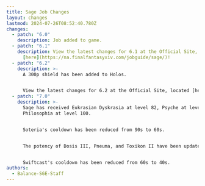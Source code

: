 ```yaml
---
title: Sage Job Changes
layout: changes
lastmod: 2024-07-26T08:52:40.780Z
changes:
  - patch: "6.0"
    description: Job added to game.
  - patch: "6.1"
    description: View the latest changes for 6.1 at the Official Site, located
      [here](https://na.finalfantasyxiv.com/jobguide/sage/)!
  - patch: "6.2"
    description: >-
      A﻿ 300p shield has been added to Holos.


      View the latest changes for 6.2 at the Official Site, located [here](https://na.finalfantasyxiv.com/jobguide/sage/)
  - patch: "7.0"
    description: >-
      Sage has received Eukrasian Dyskrasia at level 82, Psyche at level 92, and
      Philosophia at level 100.


      Soteria's cooldown has been reduced from 90s to 60s.


      The potency of Dosis III, Pneuma, and Toxikon II have been updated from 330p to 360p.


      Swiftcast's cooldown has been reduced from 60s to 40s.
authors:
  - Balance-SGE-Staff
---
```

